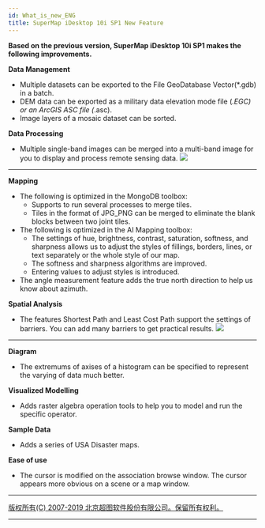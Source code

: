 ```yaml
---
id: What_is_new_ENG
title: SuperMap iDesktop 10i SP1 New Feature  
---  
```

**Based on the previous version, SuperMap iDesktop 10i SP1 makes the following
improvements.**

**Data Management**

  * Multiple datasets can be exported to the File GeoDatabase Vector(*.gdb) in a batch.
  * DEM data can be exported as a military data elevation mode file (*.EGC) or an ArcGIS ASC file (*.asc).
  * Image layers of a mosaic dataset can be sorted.

**Data Processing**

  * Multiple single-band images can be merged into a multi-band image for you to display and process remote sensing data.
![](img/CompositeBands.png)  
---  

**Mapping**

  * The following is optimized in the MongoDB toolbox: 
    * Supports to run several processes to merge tiles. 
    * Tiles in the format of JPG_PNG can be merged to eliminate the blank blocks between two joint tiles.
  * The following is optimized in the AI Mapping toolbox: 
    * The settings of hue, brightness, contrast, saturation, softness, and sharpness allows us to adjust the styles of fillings, borders, lines, or text separately or the whole style of our map.
    * The softness and sharpness algorithms are improved.
    * Entering values to adjust styles is introduced.
  * The angle measurement feature adds the true north direction to help us know about azimuth.

**Spatial Analysis**

  * The features Shortest Path and Least Cost Path support the settings of barriers. You can add many barriers to get practical results.
![](img/PolygonBarriers2.png)  
---  

**Diagram**

  * The extremums of axises of a histogram can be specified to represent the varying of data much better.

**Visualized Modelling**

  * Adds raster algebra operation tools to help you to model and run the specific operator.

**Sample Data**

  * Adds a series of USA Disaster maps.

**Ease of use**

  * The cursor is modified on the association browse window. The cursor appears more obvious on a scene or a map window.

* * *

[版权所有(C) 2007-2019 北京超图软件股份有限公司。保留所有权利。](http://www.supermap.com)  
  
---

